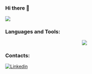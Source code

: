 ### Hi there 👋

<a><img src="https://badge42.vercel.app/api/v2/clfi9m8y2002108l7i78jujoy/stats?cursusId=21&coalitionId=undefined"/>

<h3 align="left">Languages and Tools:</h3>
<p align="center">
    <img src="https://skillicons.dev/icons?i=linux,c,bash,vscode,vim,github,git,photoshop"/>
</p>

### Contacts:
<a  href="https://www.linkedin.com/in/alessandro-bettini-9b6a9126a/">![Linkedin](https://skillicons.dev/icons?i=linkedin)</a>
    
<!--
<a href="https://www.instagram.com/eylon_vr/">![My Skills](https://skillicons.dev/icons?i=instagram)</a>
-->

<!--
**ey-lon/ey-lon** is a ✨ _special_ ✨ repository because its `README.md` (this file) appears on your GitHub profile.

Here are some ideas to get you started:

- 🔭 I’m currently working on ...
- 🌱 I’m currently learning ...
- 👯 I’m looking to collaborate on ...
- 🤔 I’m looking for help with ...
- 💬 Ask me about ...
- 📫 How to reach me: ...
- 😄 Pronouns: ...
- ⚡ Fun fact: ...
-->
